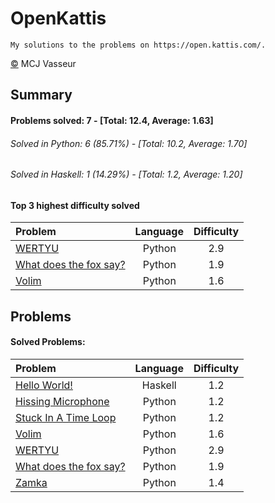 # OpenKattis
	My solutions to the problems on https://open.kattis.com/.

[&copy;](https://github.com/mvr320/Kattis/blob/master/license.txt) MCJ Vasseur
## Summary
#### Problems solved: 7 - [Total: 12.4, Average: 1.63]
###### Solved in Python: 6 (85.71%) - [Total: 10.2, Average: 1.70]
###### Solved in Haskell: 1 (14.29%) - [Total: 1.2, Average: 1.20]
#### Top 3 highest difficulty solved
| Problem | Language | Difficulty |
| :--- | :---: | :---: |
| [WERTYU ](https://open.kattis.com/problems/wertyu) | Python | 2.9 |
| [What does the fox say? ](https://open.kattis.com/problems/whatdoesthefoxsay) | Python | 1.9 |
| [Volim ](https://open.kattis.com/problems/volim) | Python | 1.6 |

## Problems
#### Solved Problems:
| Problem | Language | Difficulty |
| :--- | :---: | :---: |
| [Hello World! ](https://open.kattis.com/problems/hello) | Haskell | 1.2 |
| [Hissing Microphone ](https://open.kattis.com/problems/hissingmicrophone) | Python | 1.2 |
| [Stuck In A Time Loop ](https://open.kattis.com/problems/timeloop) | Python | 1.2 |
| [Volim ](https://open.kattis.com/problems/volim) | Python | 1.6 |
| [WERTYU ](https://open.kattis.com/problems/wertyu) | Python | 2.9 |
| [What does the fox say? ](https://open.kattis.com/problems/whatdoesthefoxsay) | Python | 1.9 |
| [Zamka ](https://open.kattis.com/problems/zamka) | Python | 1.4 |


